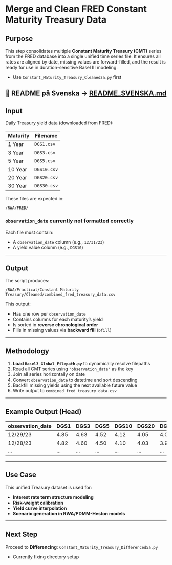 # Merge and Clean FRED Constant Maturity Treasury Data

## Purpose

This step consolidates multiple **Constant Maturity Treasury (CMT)** series from the FRED database into a single unified time series file. It ensures all rates are aligned by date, missing values are forward-filled, and the result is ready for use in duration-sensitive Basel III modeling.

- Use `Constant_Maturity_Treasury_Cleaned2a.py` first

📄 README på Svenska → [README_SVENSKA.md](https://github.com/OCBliss/Basel3/blob/main/RWA/Practical/Constant%20Maturity%20Treasury/Cleaned/README_SVENSKA.md)
---

## Input

Daily Treasury yield data (downloaded from FRED):

| Maturity | Filename |
|----------|----------|
| 1 Year   | `DGS1.csv` |
| 3 Year   | `DGS3.csv` |
| 5 Year   | `DGS5.csv` |
| 10 Year  | `DGS10.csv` |
| 20 Year  | `DGS20.csv` |
| 30 Year  | `DGS30.csv` |

These files are expected in:

`/RWA/FRED/`

### `observation_date` currently not formatted correctly
Each file must contain:
- A `observation_date` column (e.g., `12/31/23`)
- A yield value column (e.g., `DGS10`)

---

## Output

The script produces:

`/RWA/Practical/Constant Maturity Treasury/Cleaned/combined_fred_treasury_data.csv`


This output:
- Has one row per `observation_date`
- Contains columns for each maturity’s yield
- Is sorted in **reverse chronological order**
- Fills in missing values via **backward fill** (`bfill`)

---

## Methodology

1. **Load `Basel3_Global_Filepath.py`** to dynamically resolve filepaths
2. Read all CMT series using `'observation_date'` as the key
3. Join all series horizontally on date
4. Convert `observation_date` to datetime and sort descending
5. Backfill missing yields using the next available future value
6. Write output to `combined_fred_treasury_data.csv`

---

## Example Output (Head)

| observation_date | DGS1 | DGS3 | DGS5 | DGS10 | DGS20 | DGS30 |
|------------------|------|------|------|-------|-------|-------|
| 12/29/23       | 4.85 | 4.63 | 4.52 | 4.12  | 4.05  | 4.00  |
| 12/28/23       | 4.82 | 4.60 | 4.50 | 4.10  | 4.03  | 3.98  |
| ...              | ...  | ...  | ...  | ...   | ...   | ...   |

---

## Use Case

This unified Treasury dataset is used for:
- **Interest rate term structure modeling**
- **Risk-weight calibration**
- **Yield curve interpolation**
- **Scenario generation in RWA/PDMM-Heston models**

---

## Next Step

Proceed to **Differencing**: `Constant_Maturity_Treasury_Differenced5a.py`
- Currently fixing directory setup
